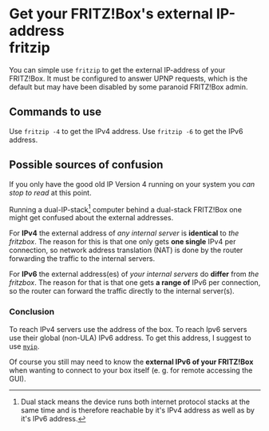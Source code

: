 # Get your FRITZ!Box's external IP-address<br/>fritzip

You can simple use `fritzip` to get the external IP-address of your FRITZ!Box. It must be configured to answer UPNP requests, which is the default  but may have been disabled by some paranoid FRITZ!Box admin.

## Commands to use

Use `fritzip -4` to get the IPv4 address. Use `fritzip -6` to get the IPv6 address.

## Possible sources of confusion
If you only have the good old IP Version 4 running on your system you *can stop to read* at this point.

Running a dual-IP-stack[^1] computer behind a dual-stack FRITZ!Box one might get confused about the external addresses.
[^1]: Dual stack means the device runs both internet protocol stacks at the same time and is therefore reachable by it's IPv4 address as well as by it's IPv6 address.

For **IPv4** the external address of *any internal server* is **identical** to *the fritzbox*.
The reason for this is that one only gets **one single** IPv4 per connection, so network address translation (NAT) is done by the router forwarding the traffic to the internal servers.

For **IPv6** the external address(es) of *your internal servers* do **differ** from *the fritzbox*.
The reason for that is that one gets **a range of** IPv6 per connection, so the router can forward the traffic directly to the internal server(s).
### Conclusion
To reach IPv4 servers use the address of the box.
To reach Ipv6 servers use their global (non-ULA) IPv6 address. To get this address, I suggest to use  [`myip`](myip.md).

Of course you still may need to know the **external IPv6 of your FRITZ!Box** when wanting to connect to your box itself (e. g. for remote accessing the GUI).
